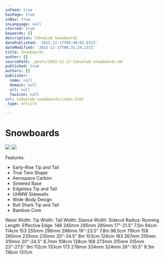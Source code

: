 ```yaml
---
inFeed: true
hasPage: true
inNav: true
inLanguage: null
starred: true
keywords: []
description: TahoeLab Snowboards
datePublished: '2015-12-17T08:49:01.832Z'
dateModified: '2015-12-17T08:31:24.237Z'
title: Snowboards
author: []
sourcePath: _posts/2015-12-17-tahoelab-snowboards.md
published: true
authors: []
publisher:
  name: null
  domain: null
  url: null
  favicon: null
url: tahoelab-snowboards/index.html
_type: Article

---
```

# Snowboards
![](https://the-grid-user-content.s3-us-west-2.amazonaws.com/c2a8809e-e765-42e4-b1a2-eb1d567073a8.jpg)
![](https://the-grid-user-content.s3-us-west-2.amazonaws.com/0c002db7-f0f2-4e3a-b5b0-468a3debaafb.jpg)

Features:

* Early-Rise Tip and Tail 
* True Twin Shape 
* Aerospace Carbon 
* Sintered Base  
* Edgeless Tip and Tail 
* UHMW Sidewalls 
* Wide-Body Design 
* Bull Shark Tip and Tail 
* Bamboo Core

Waist Width: Tip Width: Tail Width: Stance Width: Sidecut Radius: Running Length: Effective Edge: 148 245mm 285mm 285mm 17"-21.5" 7.5m 94cm 114cm 153 255mm 296mm 296mm 19"-23.5" 7.8m 98.5cm 119cm 158 260mm 235mm 235mm 20"-24.5" 8m 103cm 124cm 163 267mm 310mm 310mm 20"-24.5" 8.7mm 108cm 128cm 168 273mm 315mm 315mm 23"-27.5" 9m 112cm 133cm 173 278mm 324mm 324mm 26"-30.5" 9.3m 116cm 137cm